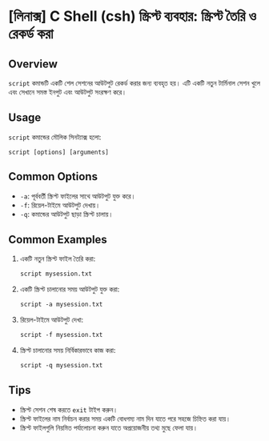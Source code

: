 # [লিনাক্স] C Shell (csh) স্ক্রিপ্ট ব্যবহার: স্ক্রিপ্ট তৈরি ও রেকর্ড করা

## Overview
`script` কমান্ডটি একটি শেল সেশনের আউটপুট রেকর্ড করার জন্য ব্যবহৃত হয়। এটি একটি নতুন টার্মিনাল সেশন খুলে এবং সেখানে সমস্ত ইনপুট এবং আউটপুট সংরক্ষণ করে।

## Usage
`script` কমান্ডের মৌলিক সিনট্যাক্স হলো:

```
script [options] [arguments]
```

## Common Options
- `-a`: পূর্ববর্তী স্ক্রিপ্ট ফাইলের সাথে আউটপুট যুক্ত করে।
- `-f`: রিয়েল-টাইমে আউটপুট দেখায়।
- `-q`: কমান্ডের আউটপুট ছাড়া স্ক্রিপ্ট চালায়।

## Common Examples
1. একটি নতুন স্ক্রিপ্ট ফাইল তৈরি করা:
   ```csh
   script mysession.txt
   ```

2. একটি স্ক্রিপ্ট চালানোর সময় আউটপুট যুক্ত করা:
   ```csh
   script -a mysession.txt
   ```

3. রিয়েল-টাইমে আউটপুট দেখা:
   ```csh
   script -f mysession.txt
   ```

4. স্ক্রিপ্ট চালানোর সময় নির্বিকারভাবে কাজ করা:
   ```csh
   script -q mysession.txt
   ```

## Tips
- স্ক্রিপ্ট সেশন শেষ করতে `exit` টাইপ করুন।
- স্ক্রিপ্ট ফাইলের নাম নির্বাচন করার সময় একটি বোধগম্য নাম দিন যাতে পরে সহজে চিহ্নিত করা যায়।
- স্ক্রিপ্ট ফাইলগুলি নিয়মিত পর্যালোচনা করুন যাতে অপ্রয়োজনীয় তথ্য মুছে ফেলা যায়।